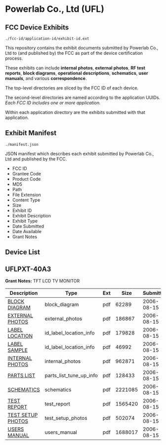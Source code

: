 # Powerlab Co., Ltd (UFL)
## FCC Device Exhibits

```
./fcc-id/application-id/exhibit-id.ext
```

This repository contains the exhibit documents submitted by Powerlab Co., Ltd to (and published by) the FCC as part of the device certification process.

These exhibits can include **internal photos**, **external photos**, **RF test reports**, **block diagrams**, **operational descriptions**, **schematics**, **user manuals**, and various **correspondence**.

The top-level directories are sliced by the FCC ID of each device.

The second-level directories are named according to the application UUIDs. *Each FCC ID includes one or more application.*

Within each application directory are the exhibits submitted with that application. 

## Exhibit Manifest

```
./manifest.json
```

JSON manifest which describes each exhibit submitted by Powerlab Co., Ltd and published by the FCC.

- FCC ID
- Grantee Code
- Product Code
- MD5
- Path
- File Extension
- Content Type
- Size
- Exhibit ID
- Exhibit Description
- Exhibit Type
- Date Submitted
- Date Available
- Grant Notes

## Device List
## UFLPXT-40A3
**Grant Notes:** TFT LCD TV MONITOR

| Description | Type | Ext | Size | Submitted | Available |
| ----------- | ---- | --- | ---- | --------- | --------- |
| [BLOCK DIAGRAM](UFLPXT-40A3/7f3a0d0ba15b3806b8884621f46ca439/693971.pdf) | block_diagram | pdf | 62289 | 2006-08-15 | 2006-08-15 |
| [EXTERNAL PHOTOS](UFLPXT-40A3/7f3a0d0ba15b3806b8884621f46ca439/693972.pdf) | external_photos | pdf | 186867 | 2006-08-15 | 2006-08-15 |
| [LABEL LOCATION](UFLPXT-40A3/7f3a0d0ba15b3806b8884621f46ca439/693974.pdf) | id_label_location_info | pdf | 179828 | 2006-08-15 | 2006-08-15 |
| [LABEL SAMPLE](UFLPXT-40A3/7f3a0d0ba15b3806b8884621f46ca439/693975.pdf) | id_label_location_info | pdf | 46992 | 2006-08-15 | 2006-08-15 |
| [INTERNAL PHOTOS](UFLPXT-40A3/7f3a0d0ba15b3806b8884621f46ca439/693973.pdf) | internal_photos | pdf | 962871 | 2006-08-15 | 2006-08-15 |
| [PARTS LIST](UFLPXT-40A3/7f3a0d0ba15b3806b8884621f46ca439/693976.pdf) | parts_list_tune_up_info | pdf | 128433 | 2006-08-15 | 2006-08-15 |
| [SCHEMATICS](UFLPXT-40A3/7f3a0d0ba15b3806b8884621f46ca439/693977.pdf) | schematics | pdf | 2221085 | 2006-08-15 | 2006-08-15 |
| [TEST REPORT](UFLPXT-40A3/7f3a0d0ba15b3806b8884621f46ca439/693979.pdf) | test_report | pdf | 1565420 | 2006-08-15 | 2006-08-15 |
| [TEST SETUP PHOTOS](UFLPXT-40A3/7f3a0d0ba15b3806b8884621f46ca439/693978.pdf) | test_setup_photos | pdf | 502074 | 2006-08-15 | 2006-08-15 |
| [USERS MANUAL](UFLPXT-40A3/7f3a0d0ba15b3806b8884621f46ca439/693980.pdf) | users_manual | pdf | 1688017 | 2006-08-15 | 2006-08-15 |
